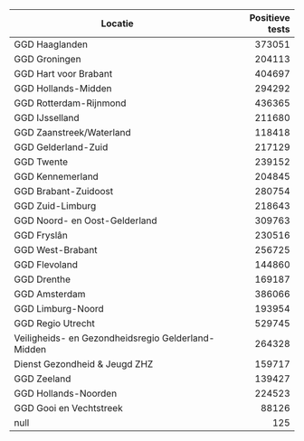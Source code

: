 | Locatie | Positieve tests |
|---------|----------------:|
| GGD Haaglanden                           | 373051 |
| GGD Groningen                            | 204113 |
| GGD Hart voor Brabant                    | 404697 |
| GGD Hollands-Midden                      | 294292 |
| GGD Rotterdam-Rijnmond                   | 436365 |
| GGD IJsselland                           | 211680 |
| GGD Zaanstreek/Waterland                 | 118418 |
| GGD Gelderland-Zuid                      | 217129 |
| GGD Twente                               | 239152 |
| GGD Kennemerland                         | 204845 |
| GGD Brabant-Zuidoost                     | 280754 |
| GGD Zuid-Limburg                         | 218643 |
| GGD Noord- en Oost-Gelderland            | 309763 |
| GGD Fryslân                              | 230516 |
| GGD West-Brabant                         | 256725 |
| GGD Flevoland                            | 144860 |
| GGD Drenthe                              | 169187 |
| GGD Amsterdam                            | 386066 |
| GGD Limburg-Noord                        | 193954 |
| GGD Regio Utrecht                        | 529745 |
| Veiligheids- en Gezondheidsregio Gelderland-Midden | 264328 |
| Dienst Gezondheid & Jeugd ZHZ            | 159717 |
| GGD Zeeland                              | 139427 |
| GGD Hollands-Noorden                     | 224523 |
| GGD Gooi en Vechtstreek                  | 88126 |
| null                                     |   125 |
